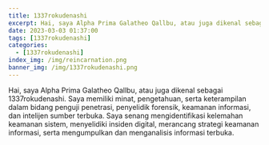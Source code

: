 ```yaml
---
title: 1337rokudenashi
excerpt: Hai, saya Alpha Prima Galatheo Qallbu, atau juga dikenal sebagai 1337rokudenashi. Saya memiliki minat, pengetahuan, serta keterampilan dalam bidang penguji penetrasi...
date: 2023-03-03 01:37:00
tags: [1337rokudenashi]
categories:
  - [1337rokudenashi]
index_img: /img/reincarnation.png
banner_img: /img/1337rokudenashi.png
---
```


Hai, saya Alpha Prima Galatheo Qallbu, atau juga dikenal sebagai 1337rokudenashi. Saya memiliki minat, pengetahuan, serta keterampilan dalam bidang penguji penetrasi, penyelidik forensik, keamanan informasi, dan intelijen sumber terbuka. Saya senang mengidentifikasi kelemahan keamanan sistem, menyelidiki insiden digital, merancang strategi keamanan informasi, serta mengumpulkan dan menganalisis informasi terbuka.
